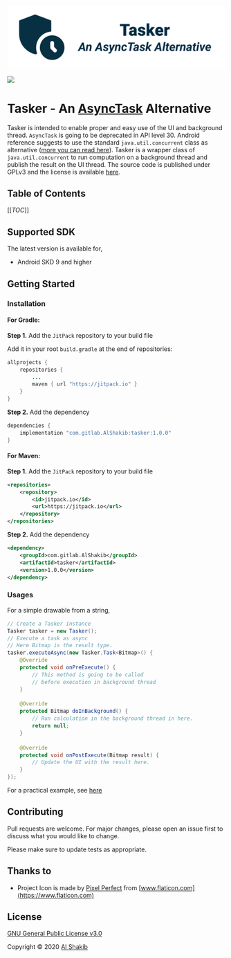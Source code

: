 ![Android DText Library](docs/assets/tasker_cover.png)

[![](https://jitpack.io/v/com.gitlab.AlShakib/tasker.svg)](https://jitpack.io/#com.gitlab.AlShakib/tasker)

# Tasker - An [AsyncTask](https://developer.android.com/reference/android/os/AsyncTask) Alternative

Tasker is intended to enable proper and easy use of the UI and background thread. `AsyncTask` is going to be deprecated in API level 30. Android reference suggests to use the standard `java.util.concurrent` class as alternative ([more you can read here](https://developer.android.com/reference/android/os/AsyncTask)). Tasker is a wrapper class of `java.util.concurrent` to run computation on a background thread and publish the result on the UI thread. The source code is published under GPLv3 and the license is available [here](LICENSE).

## Table of Contents

[[_TOC_]]

## Supported SDK

The latest version is available for,

* Android SKD 9 and higher

## Getting Started

### Installation

#### For Gradle:

**Step 1.** Add the `JitPack` repository to your build file

Add it in your root `build.gradle` at the end of repositories:

```Java
allprojects {
	repositories {
		...
		maven { url "https://jitpack.io" }
	}
}
```

**Step 2.** Add the dependency

```java
dependencies {
	implementation "com.gitlab.AlShakib:tasker:1.0.0"
}
```

#### For Maven:

**Step 1.** Add the `JitPack` repository to your build file

```xml
<repositories>
    <repository>
        <id>jitpack.io</id>
        <url>https://jitpack.io</url>
    </repository>
</repositories>
```

**Step 2.** Add the dependency

```xml
<dependency>
    <groupId>com.gitlab.AlShakib</groupId>
    <artifactId>tasker</artifactId>
    <version>1.0.0</version>
</dependency>
```



### Usages

For a simple drawable from a string,

```java
// Create a Tasker instance
Tasker tasker = new Tasker();
// Execute a task as async
// Here Bitmap is the result type.
tasker.executeAsync(new Tasker.Task<Bitmap>() {
    @Override
    protected void onPreExecute() {
        // This method is going to be called
        // before execution in background thread
    }

    @Override
    protected Bitmap doInBackground() {
        // Run calculation in the background thread in here.
        return null;
    }

    @Override
    protected void onPostExecute(Bitmap result) {
        // Update the UI with the result here.
    }
});
```

For a practical example, see [here](https://gitlab.com/AlShakib/tasker/blob/master/app/src/main/java/dev/alshakib/tasker/example/MainActivity.java#L55)

## Contributing

Pull requests are welcome. For major changes, please open an issue first to discuss what you would like to change.

Please make sure to update tests as appropriate.

## Thanks to

- Project Icon is made by [Pixel Perfect](https://www.flaticon.com/authors/pixel-perfect) from [www.flaticon.com](https://www.flaticon.com)

## License

[GNU General Public License v3.0](LICENSE)

Copyright © 2020 [Al Shakib](https://alshakib.dev/)